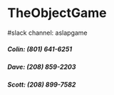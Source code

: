 # TheObjectGame

#slack channel: aslapgame

##### Colin: (801) 641-6251
##### Dave: (208) 859-2203
##### Scott: (208) 899-7582
